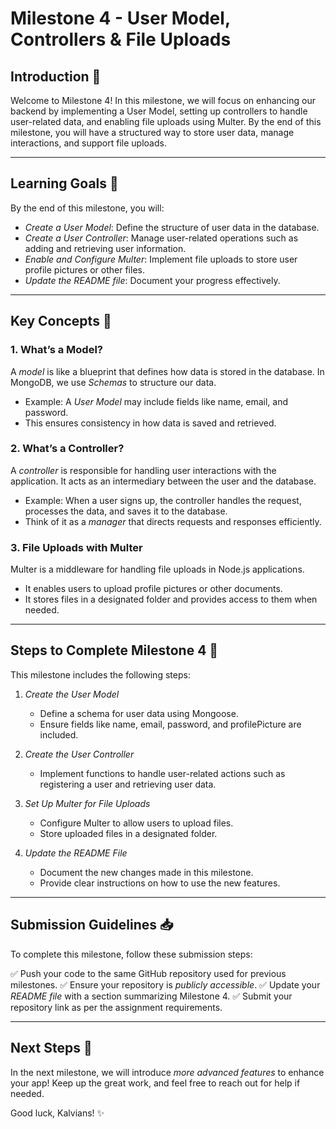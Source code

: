# Milestone 4 - User Model, Controllers & File Uploads

## Introduction 🚀
Welcome to Milestone 4! In this milestone, we will focus on enhancing our backend by implementing a User Model, setting up controllers to handle user-related data, and enabling file uploads using Multer. By the end of this milestone, you will have a structured way to store user data, manage interactions, and support file uploads.

---

## Learning Goals 🎯
By the end of this milestone, you will:
- *Create a User Model*: Define the structure of user data in the database.
- *Create a User Controller*: Manage user-related operations such as adding and retrieving user information.
- *Enable and Configure Multer*: Implement file uploads to store user profile pictures or other files.
- *Update the README file*: Document your progress effectively.

---

## Key Concepts 📌
### 1. What’s a Model?
A *model* is like a blueprint that defines how data is stored in the database. In MongoDB, we use *Schemas* to structure our data.

- Example: A *User Model* may include fields like name, email, and password.
- This ensures consistency in how data is saved and retrieved.

### 2. What’s a Controller?
A *controller* is responsible for handling user interactions with the application. It acts as an intermediary between the user and the database.

- Example: When a user signs up, the controller handles the request, processes the data, and saves it to the database.
- Think of it as a *manager* that directs requests and responses efficiently.

### 3. File Uploads with Multer
Multer is a middleware for handling file uploads in Node.js applications.

- It enables users to upload profile pictures or other documents.
- It stores files in a designated folder and provides access to them when needed.

---

## Steps to Complete Milestone 4 📝
This milestone includes the following steps:

1. *Create the User Model*
   - Define a schema for user data using Mongoose.
   - Ensure fields like name, email, password, and profilePicture are included.

2. *Create the User Controller*
   - Implement functions to handle user-related actions such as registering a user and retrieving user data.

3. *Set Up Multer for File Uploads*
   - Configure Multer to allow users to upload files.
   - Store uploaded files in a designated folder.
   
4. *Update the README File*
   - Document the new changes made in this milestone.
   - Provide clear instructions on how to use the new features.

---

## Submission Guidelines 📥
To complete this milestone, follow these submission steps:

✅ Push your code to the same GitHub repository used for previous milestones.
✅ Ensure your repository is *publicly accessible*.
✅ Update your *README file* with a section summarizing Milestone 4.
✅ Submit your repository link as per the assignment requirements.

---

## Next Steps 🚀
In the next milestone, we will introduce *more advanced features* to enhance your app! Keep up the great work, and feel free to reach out for help if needed.

Good luck, Kalvians! ✨
